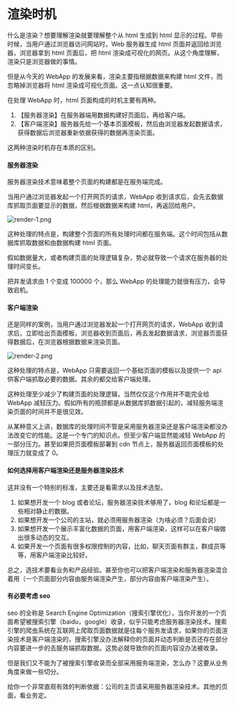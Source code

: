 # 渲染时机

什么是渲染？想要理解渲染就要理解整个从 html 生成到 html 显示的过程。早些时候，当用户通过浏览器访问网站时，Web 服务器生成 html 页面并返回给浏览器，浏览器拿到 html 页面后，把 html 渲染成可视化的网页。从这个角度理解，渲染只是浏览器做的事情。

但是从今天的 WebApp 的发展来看，渲染主要指根据数据来构建 html 文件，而忽略掉浏览器将 html 渲染成可视化页面。这一点认知很重要。

在处理 WebApp 时，html 页面构成的时机主要有两种。

1. 【服务器渲染】在服务器端用数据构建好页面后，再给客户端。
2. 【客户端渲染】服务器先给一个基本页面模板，然后由浏览器发起数据请求，获得数据后浏览器重新依据获得的数据再渲染页面。

这两种渲染时机存在本质的区别。

#### 服务器渲染

服务器渲染技术意味着整个页面的构建都是在服务端完成。

当用户通过浏览器发起一个打开网页的请求，WebApp 收到请求后，会先去数据库抓取页面要显示的数据，然后根据数据来构建 html，再返回给用户。

![render-1.png](assets/render-1.png)

这种处理的特点是，构建整个页面的所有处理时间都在服务端。这个时间包括从数据库抓取数据和由数据构建 html 页面。

假如数据量大，或者构建页面的处理逻辑复杂，势必就导致一个请求在服务器的处理时间变长。

把并发请求由 1 个变成 100000 个，那么 WebApp 的处理能力就很有压力，会导致宕机。

#### 客户端渲染

还是同样的案例，当用户通过浏览器发起一个打开网页的请求，WebApp 收到请求后，立即给出页面模板，浏览器收到页面后，再去发起数据请求，浏览器页面获得数据后，在浏览器根据数据来渲染页面。

![render-2.png](assets/render-2.png)

这种处理的特点是，WebApp 只需要返回一个基础页面的模板以及提供一个 api 供客户端抓取必要的数据。其余的都交给客户端处理。

这种处理至少减少了构建页面的处理逻辑，当然仅仅这个作用并不能完全给 WebApp 减轻压力。假如所有的瓶颈都是从数据库抓数据引起的，减轻服务端渲染页面的时间并不是很见效。

从某种意义上讲，数据库的处理时间不管是采用服务器渲染还是客户端渲染都没办法改变它的性能。这是一个专门的知识点。但至少客户端显然能减轻 WebApp 的一部分压力。甚至如果把页面模板部署到 cdn 节点上，服务器返回页面模板的处理压力就变成了 0。

#### 如何选择用客户端渲染还是服务器渲染技术

这并没有一个特别的标准，主要还是看需求以及技术选型。

1. 如果想开发一个 blog 或者论坛，服务器渲染技术够用了，blog 和论坛都是一些相对静止的数据。
2. 如果想开发一个公司的主站，就必须用服务器渲染（为啥必须？后面会说）
3. 如果想开发一个展示丰富化数据的页面，用客户端渲染，这样可以在客户端做出很多动态的交互。
4. 如果开发一个页面有很多权限控制的内容，比如，聊天页面有群主，群成员等等，用客户端渲染比较好。

总之，选技术要看业务和产品经验。甚至你也可以把客户端渲染和服务器渲染混合着用（一个页面部分内容由服务端渲染产生，部分内容由客户端渲染产生）。

#### 有必要考虑 seo

seo 的全称是 Search Engine Optimization（搜索引擎优化），当你开发的一个页面希望被搜索引擎（baidu，google）收录，似乎只能考虑服务器渲染技术。搜索引擎的爬虫系统在互联网上爬取页面数据就是往每个服务发请求，如果你的页面渲染技术是客户端渲染的，搜索引擎没办法解释你的页面并动态判断是否还存在部分内容要进一步的去服务端抓取数据。这势必就导致你的页面内容没办法被收录。

但是我们又不能为了被搜索引擎收录而全部采用服务端渲染，怎么办？这要从业务角度来做一些切分。

给你一个非常直观有效的判断依据：公司的主页请采用服务器渲染技术。其他的页面，看业务定。
